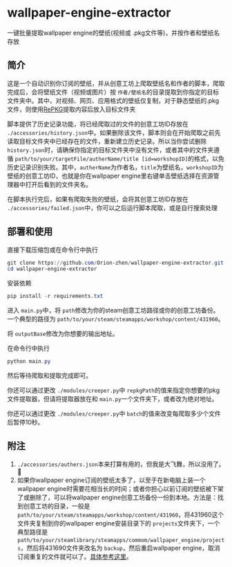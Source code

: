 # wallpaper-engine-extractor

一键批量提取wallpaper engine的壁纸(视频或 .pkg文件等)，并按作者和壁纸名存放

## 简介

这是一个自动识别你订阅的壁纸，并从创意工坊上爬取壁纸名和作者的脚本，爬取完成后，会将壁纸文件（视频或图片）按 `作者/壁纸名`的目录提取到你指定的目标文件夹中。其中，对视频、网页、应用格式的壁纸仅复制，对于静态壁纸的.pkg文件，则使用[RePKG](https://github.com/notscuffed/repkg)提取内容后放入目标文件夹

脚本提供了历史记录功能，将已经爬取过的文件的创意工坊ID存放在 `./accessories/history.json`中。如果删除该文件，脚本则会在开始爬取之前先读取目标文件夹中已经存在的文件，重新建立历史记录。所以当你尝试删除 `history.json`时，请确保你指定的目标文件夹中没有文件，或者其中的文件夹遵循 `path/to/your/targetFile/autherName/title [id=workshopID]`的格式，以免历史记录识别失败。其中，`autherName`为作者名，`title`为壁纸名，`workshopID`为壁纸的创意工坊ID，也就是你在wallpaper engine里右键单击壁纸选择在资源管理器中打开后看到的文件夹名。

在脚本执行完后，如果有爬取失败的壁纸，会将其创意工坊ID存放在 `./accessories/failed.json`中，你可以之后运行脚本爬取，或是自行搜索处理

## 部署和使用

直接下载压缩包或在命令行中执行

```powershell
git clone https://github.com/Orion-zhen/wallpaper-engine-extractor.git
cd wallpaper-engine-extractor
```

安装依赖

```powershell
pip install -r requirements.txt
```

进入 `main.py`中，将 `path`修改为你的steam创意工坊路径或你的创意工坊备份。一个典型的路径为 `path/to/your/steam/steamapps/workshop/content/431960`。

将 `outputBase`修改为你想要的输出地址。

在命令行中执行

```powershell
python main.py
```

然后等待爬取和提取完成即可。

你还可以通过更改 `./modules/creeper.py`中 `repkgPath`的值来指定你想要的pkg文件提取器，但请将提取器放在和 `main.py`一个文件夹下，或者改为绝对地址。

你还可以通过更改 `./modules/creeper.py`中 `batch`的值来改变每爬取多少个文件后暂停10秒。

## 附注

1. `./accessories/authers.json`本来打算有用的，但我是大飞舞，所以没用了。🥰
2. 如果你wallpaper engine订阅的壁纸太多了，以至于在新电脑上装一个wallpaper engine时需要花相当长的时间；或者你担心以前订阅的壁纸被下架了或删除了，可以将wallpaper engine创意工坊备份一份到本地。方法是：找到创意工坊的目录，一般是 `path/to/your/steam/steamapps/workshop/content/431960`，将431960这个文件夹复制到你的wallpaper engine安装目录下的 `projects`文件夹下，一个典型路径是 `path/to/your/steamlibrary/steamapps/commom/wallpaper_engine/projects`，然后将431690文件夹改名为 `backup`，然后重启wallpaper engine，取消订阅重复的文件就可以了。[具体参考这里](https://help.wallpaperengine.io/zh/steam/backup.html)。
